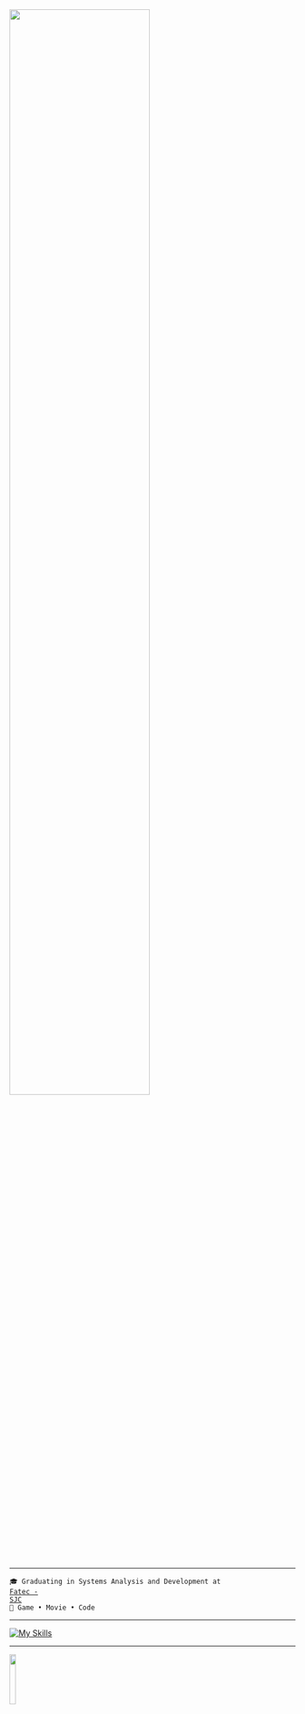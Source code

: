 <img src="https://readme-typing-svg.demolab.com?font=Inconsolata&weight=600&size=28&duration=6000&pause=300&color=B4B1F7FF&center=false&vCenter=false&multiline=true&random=false&width=1300&height=70&lines=print+('Hello,+welcome+to+my+Github+profile!;I'm+Sofia,+a+student+of+Systems+Analysis+and+Development+%E2%9C%A9')" width="70%"/>
<hr>

<code>🎓 Graduating in Systems Analysis and Development at <a href="https://fatecsjc-prd.azurewebsites.net" target="blank_">Fatec - SJC</a></code><br>
<code>👾 Game • Movie • Code</code>
<hr>

[![My Skills](https://skillicons.dev/icons?i=python,mysql,html,css,javascript)](https://skillicons.dev)
<hr>

<img src="https://images6.fanpop.com/image/photos/37500000/Chi-typing-on-a-computer-chis-sweet-home-chis-new-address-37597964-320-240.gif" width="15%" align="center" />
